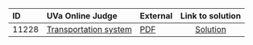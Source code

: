 | ID | UVa Online Judge | External | Link to solution |
|:---|:---|:---|:---:|
| 11228 | [Transportation system](https://onlinejudge.org/index.php?option=com_onlinejudge&Itemid=8&page=show_problem&problem=2169) | [PDF](https://onlinejudge.org/external/112/11228.pdf) | [Solution](https://github.com/versenyi98/uva-solutions/tree/main/solutions/11228%20-%20Transportation%20system)|
